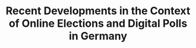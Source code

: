 ---
title: "Recent Developments in the Context of Online Elections and Digital Polls in Germany"
collection: publications
type: publications
permalink: /publications/2022-04-Recent-Developments-in-the-Context-of-Online-Elections-and-Digital-Polls-in-Germany
venue: 'Sicherheit, Schutz und Zuverlässigkeit: Konferenzband der 11. Jahrestagung des Fachbereichs Sicherheit der Gesellschaft für Informatik e.V. (GI Sicherheit 2022)'
pages: '213-217'
publisher: 'Gesellschaft f{\"{u}}r Informatik'
year: '2022'
paperurl: 'https://doi.org/10.18420/sicherheit2022\_16'
citation: ' Bernhard Beckert,  <b>Jurlind Budurushi</b>,  Armin Grunwald,  Robert Krimmer,  Oksana Kulyk,  Ralf Küsters,  Andreas Mayer,  Jörn Müller-Quade,  Stephan Neumann,  Melanie Volkamer</br> Sicherheit, Schutz und Zuverlässigkeit: Konferenzband der 11. Jahrestagung des Fachbereichs Sicherheit der Gesellschaft für Informatik e.V. (GI Sicherheit 2022)'
---